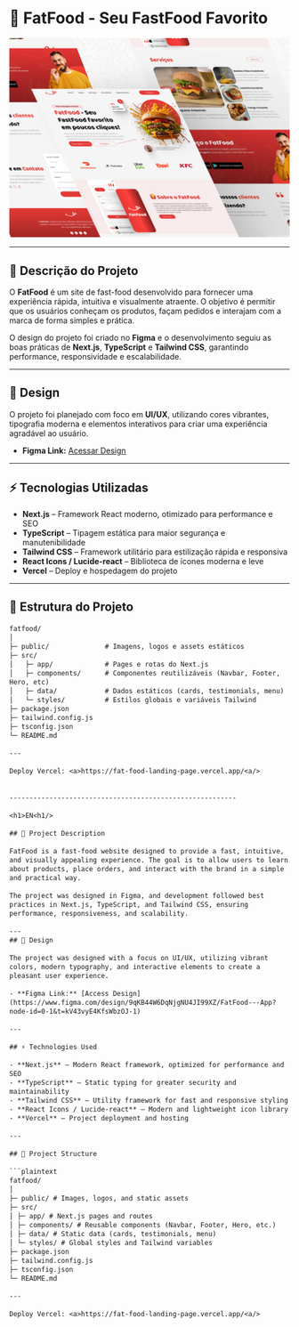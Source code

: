 # 🍔 FatFood - Seu FastFood Favorito

![Banner](./public/FatFoodBanner.png)

---

## 📌 Descrição do Projeto

O **FatFood** é um site de fast-food desenvolvido para fornecer uma experiência rápida, intuitiva e visualmente atraente. O objetivo é permitir que os usuários conheçam os produtos, façam pedidos e interajam com a marca de forma simples e prática.

O design do projeto foi criado no **Figma** e o desenvolvimento seguiu as boas práticas de **Next.js**, **TypeScript** e **Tailwind CSS**, garantindo performance, responsividade e escalabilidade.

---

## 🎨 Design

O projeto foi planejado com foco em **UI/UX**, utilizando cores vibrantes, tipografia moderna e elementos interativos para criar uma experiência agradável ao usuário.

- **Figma Link:** [Acessar Design](https://www.figma.com/design/9qKB44W6DqNjgNU4JI99XZ/FatFood---App?node-id=0-1&t=kV43vyE4KfsWbzOJ-1)

---

## ⚡ Tecnologias Utilizadas

- **Next.js** – Framework React moderno, otimizado para performance e SEO  
- **TypeScript** – Tipagem estática para maior segurança e manutenibilidade  
- **Tailwind CSS** – Framework utilitário para estilização rápida e responsiva  
- **React Icons / Lucide-react** – Biblioteca de ícones moderna e leve  
- **Vercel** – Deploy e hospedagem do projeto  

---

## 📂 Estrutura do Projeto

```plaintext
fatfood/
│
├─ public/              # Imagens, logos e assets estáticos
├─ src/
│   ├─ app/             # Pages e rotas do Next.js
│   ├─ components/      # Componentes reutilizáveis (Navbar, Footer, Hero, etc)
│   ├─ data/            # Dados estáticos (cards, testimonials, menu)
│   └─ styles/          # Estilos globais e variáveis Tailwind
├─ package.json
├─ tailwind.config.js
├─ tsconfig.json
└─ README.md

---

Deploy Vercel: <a>https://fat-food-landing-page.vercel.app/<a/>


---------------------------------------------------------

<h1>EN<h1/>

## 📌 Project Description

FatFood is a fast-food website designed to provide a fast, intuitive, and visually appealing experience. The goal is to allow users to learn about products, place orders, and interact with the brand in a simple and practical way.

The project was designed in Figma, and development followed best practices in Next.js, TypeScript, and Tailwind CSS, ensuring performance, responsiveness, and scalability.

---
## 🎨 Design

The project was designed with a focus on UI/UX, utilizing vibrant colors, modern typography, and interactive elements to create a pleasant user experience.

- **Figma Link:** [Access Design](https://www.figma.com/design/9qKB44W6DqNjgNU4JI99XZ/FatFood---App?node-id=0-1&t=kV43vyE4KfsWbzOJ-1)

---

## ⚡ Technologies Used

- **Next.js** – Modern React framework, optimized for performance and SEO
- **TypeScript** – Static typing for greater security and maintainability
- **Tailwind CSS** – Utility framework for fast and responsive styling
- **React Icons / Lucide-react** – Modern and lightweight icon library
- **Vercel** – Project deployment and hosting

---

## 📂 Project Structure

```plaintext
fatfood/
│
├─ public/ # Images, logos, and static assets
├─ src/
│ ├─ app/ # Next.js pages and routes
│ ├─ components/ # Reusable components (Navbar, Footer, Hero, etc.)
│ ├─ data/ # Static data (cards, testimonials, menu)
│ └─ styles/ # Global styles and Tailwind variables
├─ package.json
├─ tailwind.config.js
├─ tsconfig.json
└─ README.md

---

Deploy Vercel: <a>https://fat-food-landing-page.vercel.app/<a/>